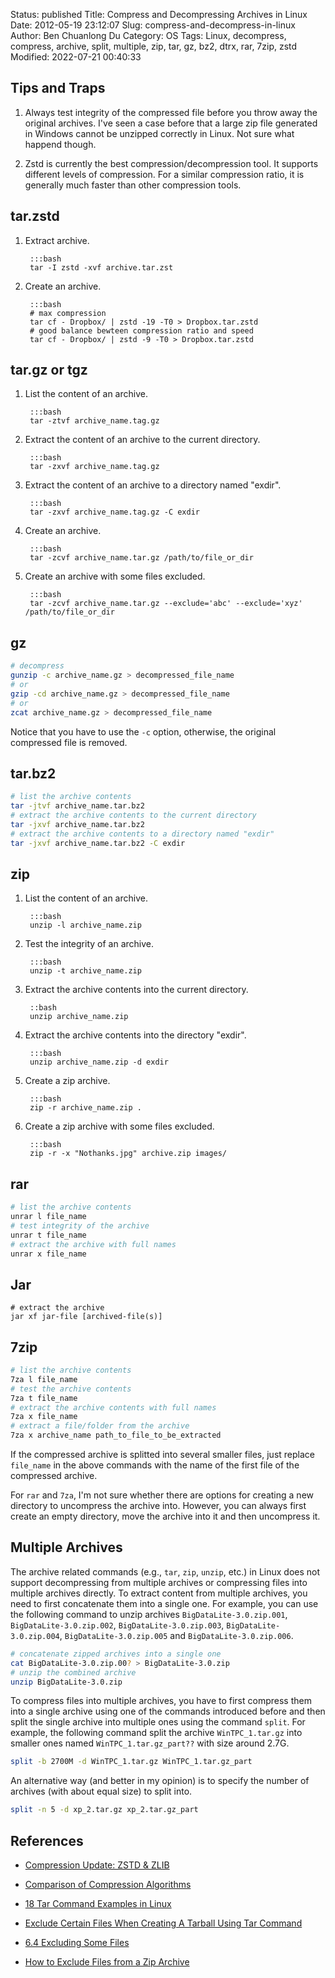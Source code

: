 Status: published
Title: Compress and Decompressing Archives in Linux
Date: 2012-05-19 23:12:07
Slug: compress-and-decompress-in-linux
Author: Ben Chuanlong Du
Category: OS
Tags: Linux, decompress, compress, archive, split, multiple, zip, tar, gz, bz2, dtrx, rar, 7zip, zstd
Modified: 2022-07-21 00:40:33


## Tips and Traps

1. Always test integrity of the compressed file
    before you throw away the original archives.
    I've seen a case before that a large zip file generated in Windows
    cannot be unzipped correctly in Linux.
    Not sure what happend though. 

2. Zstd is currently the best compression/decompression tool.
    It supports different levels of compression.
    For a similar compression ratio,
    it is generally much faster than other compression tools.

## tar.zstd

1. Extract archive.

        :::bash
        tar -I zstd -xvf archive.tar.zst

2. Create an archive. 

        :::bash
        # max compression
        tar cf - Dropbox/ | zstd -19 -T0 > Dropbox.tar.zstd
        # good balance bewteen compression ratio and speed
        tar cf - Dropbox/ | zstd -9 -T0 > Dropbox.tar.zstd

## tar.gz or tgz

1. List the content of an archive.

        :::bash
        tar -ztvf archive_name.tag.gz

2. Extract the content of an archive to the current directory.

        :::bash
        tar -zxvf archive_name.tag.gz

3. Extract the content of an archive to a directory named "exdir".

        :::bash
        tar -zxvf archive_name.tag.gz -C exdir

4. Create an archive.

        :::bash
        tar -zcvf archive_name.tar.gz /path/to/file_or_dir

5. Create an archive with some files excluded.

        :::bash
        tar -zcvf archive_name.tar.gz --exclude='abc' --exclude='xyz' /path/to/file_or_dir

## gz

```bash
# decompress
gunzip -c archive_name.gz > decompressed_file_name
# or
gzip -cd archive_name.gz > decompressed_file_name
# or
zcat archive_name.gz > decompressed_file_name
```
Notice that you have to use the `-c` option,
otherwise,
the original compressed file is removed.

## tar.bz2

```bash
# list the archive contents
tar -jtvf archive_name.tar.bz2
# extract the archive contents to the current directory
tar -jxvf archive_name.tar.bz2
# extract the archive contents to a directory named "exdir"
tar -jxvf archive_name.tar.bz2 -C exdir
```

## zip

1. List the content of an archive.

        :::bash
        unzip -l archive_name.zip

2. Test the integrity of an archive.

        :::bash
        unzip -t archive_name.zip

3. Extract the archive contents into the current directory.

        ::bash
        unzip archive_name.zip

4. Extract the archive contents into the directory "exdir".

        :::bash
        unzip archive_name.zip -d exdir

5. Create a zip archive. 

        :::bash
        zip -r archive_name.zip .

6. Create a zip archive with some files excluded.

        :::bash
        zip -r -x "Nothanks.jpg" archive.zip images/ 

## rar

```bash
# list the archive contents
unrar l file_name
# test integrity of the archive
unrar t file_name
# extract the archive with full names
unrar x file_name
```

## Jar 

```
# extract the archive
jar xf jar-file [archived-file(s)]
```

## 7zip

```bash
# list the archive contents
7za l file_name
# test the archive contents
7za t file_name
# extract the archive contents with full names
7za x file_name
# extract a file/folder from the archive
7za x archive_name path_to_file_to_be_extracted
```
If the compressed archive is splitted into several smaller files,
just replace `file_name` in the above commands
with the name of the first file of the compressed archive.

For `rar` and `7za`,
I'm not sure whether there are options for creating a new directory
to uncompress the archive into.
However, you can always first create an empty directory,
move the archive into it and then uncompress it.

## Multiple Archives

The archive related commands (e.g., `tar`, `zip`, `unzip`, etc.) in Linux
does not support decompressing from multiple archives
or compressing files into multiple archives directly.
To extract content from multiple archives,
you need to first concatenate them into a single one.
For example,
you can use the following command to unzip archives
`BigDataLite-3.0.zip.001`, `BigDataLite-3.0.zip.002`, `BigDataLite-3.0.zip.003`,
`BigDataLite-3.0.zip.004`, `BigDataLite-3.0.zip.005` and `BigDataLite-3.0.zip.006`.
```bash
# concatenate zipped archives into a single one
cat BigDataLite-3.0.zip.00? > BigDataLite-3.0.zip
# unzip the combined archive
unzip BigDataLite-3.0.zip
```
To compress files into multiple archives,
you have to first compress them into a single archive
using one of the commands introduced before
and then split the single archive into multiple ones
using the command `split`.
For example,
the following command split the archive `WinTPC_1.tar.gz`
into smaller ones named `WinTPC_1.tar.gz_part??` with size around 2.7G.
```bash
split -b 2700M -d WinTPC_1.tar.gz WinTPC_1.tar.gz_part
```
An alternative way (and better in my opinion)
is to specify the number of archives (with about equal size) to split into.
```bash
split -n 5 -d xp_2.tar.gz xp_2.tar.gz_part
```

## References

- [Compression Update: ZSTD & ZLIB](https://indico.cern.ch/event/695984/contributions/2872933/attachments/1590457/2516802/ZSTD_and_ZLIB_Updates_-_January_20186.pdf)

- [Comparison of Compression Algorithms](https://linuxreviews.org/Comparison_of_Compression_Algorithms)

- [18 Tar Command Examples in Linux](https://www.tecmint.com/18-tar-command-examples-in-linux/)

- [Exclude Certain Files When Creating A Tarball Using Tar Command](https://www.cyberciti.biz/faq/exclude-certain-files-when-creating-a-tarball-using-tar-command/)

- [6.4 Excluding Some Files](https://www.gnu.org/software/tar/manual/html_node/exclude.html)

- [How to Exclude Files from a Zip Archive](https://osxdaily.com/2013/04/30/how-to-exclude-files-from-a-zip-archive/)
